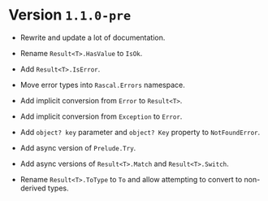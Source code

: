 # Version `1.1.0-pre`

- Rewrite and update a lot of documentation.

- Rename `Result<T>.HasValue` to `IsOk`.

- Add `Result<T>.IsError`.

- Move error types into `Rascal.Errors` namespace.

- Add implicit conversion from `Error` to `Result<T>`.
  
- Add implicit conversion from `Exception` to `Error`.

- Add `object? key` parameter and `object? Key` property to `NotFoundError`.

- Add async version of `Prelude.Try`.

- Add async versions of `Result<T>.Match` and `Result<T>.Switch`.

- Rename `Result<T>.ToType` to `To` and allow attempting to convert to non-derived types.

